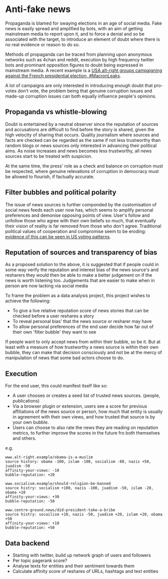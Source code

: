 # Anti-fake news

Propaganda is blamed for swaying elections in an age of social media.  Fake news is easily spread and amplified by bots, with an aim of getting mainstream media to report upon it, and to force a denial and so be associated with the target, to introduce an element of doubt where there is no real evidence or reason to do so. 

Methods of propaganda can be traced from planning upon anonymous networks such as 4chan and reddit, execution by high frequency twitter bots and prominant opposition figures to doubt being expressed in mainstream media.  A recent example is a [USA alt-right groups campaigning against the French presidential election, #MacronLeaks](https://medium.com/@DFRLab/hashtag-campaign-macronleaks-4a3fb870c4e8).  

A lot of campaigns are only interested in introducing enough doubt that pro-votes don't vote, the problem being that genuine corruption issues and made-up corruption issues can both equally influence people's opinions. 

## Propaganda vs whistle-blowing

Doubt is entertained by a neutral observer since the reputation of sources and accusations are difficult to find before the story is shared, given the high velocity of sharing that occurs.  Quality journalism where sources and facts are checked can be regarded as the same if not less trustworthy than random blogs or news sources only interested in advancing their political aims. As noise increases and news becomes less trustworthy, all news sources start to be treated with suspicion. 

At the same time, the press' role as a check and balance on corruption must be respected, where genuine relevations of corruption in democracy must be allowed to flourish, if factually accurate. 

## Filter bubbles and political polarity

The issue of news sources is further componded by the customisation of social news feeds each user now has, which seems to amplify personal preferences and demonise opposing points of view.  User's follow and unfollow those who agree with their own beliefs so much, that eventually their vision of reality is far removed from those who don't agree.  Traditional political values of cooperation and compromise seem to be eroding: [evidence of this can be seen in US voting patterns](https://www.washingtonpost.com/news/wonk/wp/2015/04/23/a-stunning-visualization-of-our-divided-congress/?utm_term=.2ff4602859bd).

## Reputation of sources and transparency of bias

As a proposed solution to the above, it is suggested that if people could in some way verify the reputation and interest bias of the news source's and resharers they would then be able to make a better judgement on if the news is worth listening too.  Judgements that are easier to make when in person are now lacking via social media

To frame the problem as a data analysis project, this project wishes to achieve the following:

* To give a live relative reputation score of news stories that can be checked before a user reshares a story
* To reveal personal bias' that the news source or resharer may have
* To allow personal preferences of the end user decide how far out of their own 'filter bubble' they want to see

If people want to only accept news from within their bubble, so be it.  But at least with a measure of how trustworthy a news source is within their own bubble, they can make that decision consciously and not be at the mercy of manipulation of news that some bad actors choose to do.

## Execution

For the end user, this could manifest itself like so:

* A user chooses or creates a seed list of trusted news sources. (people, publications)
* Via a browser plugin or extension, users see a score for previous affiliations of the news source or person, how much that entity is usually in agreement with their own views, and how trusted that source is by your own bubble.
* Users can choose to also rate the news they are reading on reputation metrics, to further improve the scores in the future fro both themselves and others. 

e.g.

```
www.alt-right.example/obama-is-a-muslim
source history: obama -100, islam -100, socialism -80, nazis +50, juadism -50
affinity-your-views: -10
bubble-reputation: +20

www.socialism.example/should-religion-be-banned
source histry: socialism +100, nazis -100, juadism -50, islam -20, obama +10
affinity-your-views: +30
bubble-reputation: -50

www.centre-ground.news/did-president-take-a-bribe
source histry: socailism +10, nazis -50, juadism +20, islam +20, obama +50
affinity-your-views: +10
bubble-reputation: +50
```

## Data backend

* Starting with twitter, build up network graph of users and followers
* Per topic pagerank score?
* Analyse texts for entities and their sentiment towards them
* Calculate affinity score of reshares of URLs, hashtags and text entities




